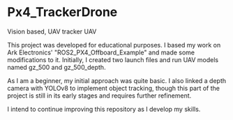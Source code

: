 # Px4_TrackerDrone
Vision based, UAV tracker UAV

This project was developed for educational purposes. I based my work on Ark Electronics' "ROS2_PX4_Offboard_Example" and made some modifications to it. Initially, I created two launch files and run UAV models named gz_500 and gz_500_depth.

As I am a beginner, my initial approach was quite basic. I also linked a depth camera with YOLOv8 to implement object tracking, though this part of the project is still in its early stages and requires further refinement.

I intend to continue improving this repository as I develop my skills.
